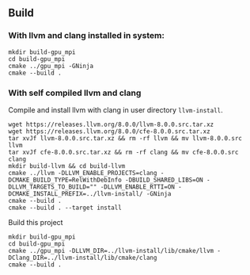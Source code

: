 
## Build

### With llvm and clang installed in system:

```
mkdir build-gpu_mpi
cd build-gpu_mpi
cmake ../gpu_mpi -GNinja
cmake --build .
```

### With self compiled llvm and clang

Compile and install llvm with clang in user directory `llvm-install`.

```
wget https://releases.llvm.org/8.0.0/llvm-8.0.0.src.tar.xz
wget https://releases.llvm.org/8.0.0/cfe-8.0.0.src.tar.xz
tar xvJf llvm-8.0.0.src.tar.xz && rm -rf llvm && mv llvm-8.0.0.src llvm
tar xvJf cfe-8.0.0.src.tar.xz && rm -rf clang && mv cfe-8.0.0.src clang
mkdir build-llvm && cd build-llvm
cmake ../llvm -DLLVM_ENABLE_PROJECTS=clang -DCMAKE_BUILD_TYPE=RelWithDebInfo -DBUILD_SHARED_LIBS=ON -DLLVM_TARGETS_TO_BUILD="" -DLLVM_ENABLE_RTTI=ON -DCMAKE_INSTALL_PREFIX=../llvm-install/ -GNinja
cmake --build .
cmake --build . --target install
```

Build this project

```
mkdir build-gpu_mpi
cd build-gpu_mpi
cmake ../gpu_mpi -DLLVM_DIR=../llvm-install/lib/cmake/llvm -DClang_DIR=../llvm-install/lib/cmake/clang
cmake --build .
```
